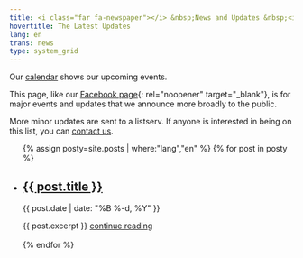 ```yaml
---
title: <i class="far fa-newspaper"></i> &nbsp;News and Updates &nbsp;<i class="fas fa-bullhorn"></i>
hovertitle: The Latest Updates
lang: en
trans: news
type: system_grid
---
```

Our [calendar](/calendar) shows our upcoming events.

This page, like our [Facebook page](https://fb.com/MontrealQuakers/){: rel="noopener" target="_blank"}, is for major events and updates that we announce more broadly to the public. 

More minor updates are sent to a listserv. If anyone is interested in being on this list, you can [contact us](/contact.html). 

<section class="cards" id="cards">
<ul>
{% assign posty=site.posts | where:"lang","en" %}
  {% for post in posty %}
    <li>
      <a href="{{ post.url }}">
        <h2>{{ post.title }}</h2>
      </a>
      <p>{{ post.date | date: "%B %-d, %Y" }}</p>
      {{ post.excerpt }}
      <a href="{{ post.url }}">continue reading</a>
      <div>&nbsp;</div>
    </li>
  {% endfor %}
</ul>
</section>
